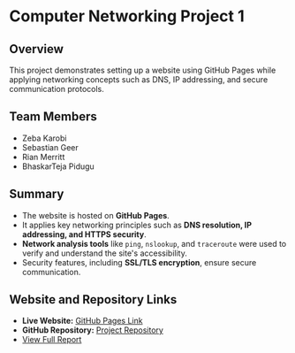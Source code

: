  # Computer Networking Project 1

## Overview
This project demonstrates setting up a website using GitHub Pages while applying networking concepts such as DNS, IP addressing, and secure communication protocols.

## Team Members
- Zeba Karobi
- Sebastian Geer
- Rian Merritt
- BhaskarTeja Pidugu

## Summary
- The website is hosted on **GitHub Pages**.
- It applies key networking principles such as **DNS resolution, IP addressing, and HTTPS security**.
- **Network analysis tools** like `ping`, `nslookup`, and `traceroute` were used to verify and understand the site's accessibility.
- Security features, including **SSL/TLS encryption**, ensure secure communication.

## Website and Repository Links
- **Live Website:** [GitHub Pages Link](https://bhaskartej.github.io/csc_computer_networks_proj1/)
- **GitHub Repository:** [Project Repository](https://github.com/Zkarobi/csc_computer_networks_proj1)
- [View Full Report](Computer_Networking_Project_Report.pdf) 
  
